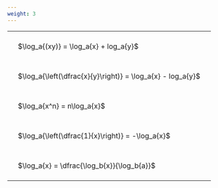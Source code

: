 ```yaml
---
weight: 3
---
```


<style type="text/css">
#T_d48f3 th.col_heading {
  text-align: left;
  font-size: 1em;
}
#T_d48f3 td {
  text-align: left;
  font-size: 1em;
  padding: 1.5em;
}
</style>
<table id="T_d48f3">
  <thead>
  </thead>
  <tbody>
    <tr>
      <td id="T_d48f3_row0_col0" class="data row0 col0" >$\log_a{(xy)} = \log_a{x} + log_a{y}$</td>
    </tr>
    <tr>
      <td id="T_d48f3_row1_col0" class="data row1 col0" >$\log_a{\left(\dfrac{x}{y}\right)} = \log_a{x} - log_a{y}$</td>
    </tr>
    <tr>
      <td id="T_d48f3_row2_col0" class="data row2 col0" >$\log_a{x^n} = n\log_a{x}$</td>
    </tr>
    <tr>
      <td id="T_d48f3_row3_col0" class="data row3 col0" >$\log_a{\left(\dfrac{1}{x}\right)} = -\log_a{x}$</td>
    </tr>
    <tr>
      <td id="T_d48f3_row4_col0" class="data row4 col0" >$\log_a{x} = \dfrac{\log_b{x}}{\log_b{a}}$</td>
    </tr>
  </tbody>
</table>
